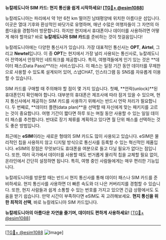 **뉴칼레도니아 SIM 카드: 현지 통신을 쉽게 시작하세요! [[TG💪+ @esim1088](https://t.me/s/esim1088)]**

뉴칼레도니아는 파리에서 약 1만 6천 km 떨어진 남태평양에 위치한 아름다운 섬입니다. 이곳은 열대 기후와 환상적인 바닷가로 유명하며, 매년 수많은 여행자들이 그 자연의 아름다움을 경험하러 방문합니다. 하지만 현지에서 휴대폰이나 데이터를 사용하려면 어떻게 해야 할까요? 바로 **뉴칼레도니아 SIM 카드**를 준비하는 것이 첫걸음입니다!

뉴칼레도니아에는 다양한 통신사가 있습니다. 가장 대표적인 통신사는 **OPT**, **Airtel**, 그리고 **Newtel**입니다. 이 중 **OPT**는 현지에서 가장 널리 사용되는 통신사로, 뉴칼레도니아 전역에서 안정적인 네트워크를 제공합니다. 특히, 여행객들에게 인기 있는 것은 **데이터 패스(Data Pass)**라는 서비스입니다. 이 패스는 일정 기간 동안 데이터를 무제한으로 사용할 수 있도록 설계되어 있어, 스냅CHAT, 인스타그램 등 SNS를 자유롭게 이용할 수 있습니다.

SIM 카드를 구매할 때 주의해야 할 점이 몇 가지 있습니다. 첫째, **언락(unlock)**된 휴대폰인지 확인해야 합니다. 대부분의 휴대폰은 제조사에 따라 잠겨 있을 수 있으며, 현지 통신사에서 제공하는 SIM 카드를 사용하기 위해서는 반드시 언락 처리가 필요합니다. 두 번째로, **데이터 플랜(data plan)**을 선택할 때 자신에게 맞는 패키지를 고르는 것이 중요합니다. 여행 기간이 짧다면 하루 또는 며칠 동안 사용할 수 있는 일일 데이터 패스를 추천합니다. 반대로 장기 체류를 계획하고 있다면 월 단위 패스를 선택하는 것도 좋은 방법입니다.

최근에는 **eSIM**이라는 새로운 형태의 SIM 카드도 많이 사용되고 있습니다. eSIM은 물리적인 칩을 사용하지 않고 디지털 방식으로 통신사를 등록할 수 있는 혁신적인 제품입니다. eSIM의 장점은 무엇보다도 휴대폰을 여분으로 들고 다닐 필요가 없다는 점입니다. 또한, 여러 국가에서 데이터를 사용할 때도 번거롭게 물리적 칩을 교체할 필요 없이, 온라인에서 간단히 설정하면 됩니다. 특히, 여행 중인 사람들에게는 매우 편리한 기능입니다.

뉴칼레도니아를 방문할 때는 반드시 현지 통신사를 통해 데이터 패스나 SIM 카드를 준비하세요. 현지 통신사를 사용하면 더 빠른 속도와 더 나은 커버리지를 경험할 수 있습니다. 또한, 현지 사람들과 쉽게 소통할 수 있는 번호를 가지고 있으면 긴급 상황에서도 도움을 받기 쉽습니다. 만약 시간이 부족하다면 eSIM도 꼭 고려해보세요. **현지 통신을 위한 최적의 선택**, 바로 뉴칼레도니아 SIM 카드입니다.

**뉴칼레도니아의 아름다운 자연을 즐기며, 데이터도 편하게 사용하세요!** [[TG💪+ @esim1088](https://t.me/s/esim1088)]

---

[[TG💪+ @esim1088](https://t.me/s/esim1088) ![Image](https://i.postimg.cc/Y0z9fWf4/image.png)]